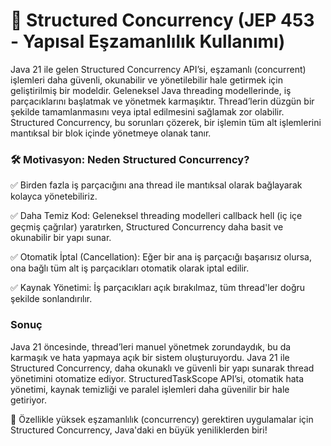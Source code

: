 # 🚀 Structured Concurrency (JEP 453 - Yapısal Eşzamanlılık Kullanımı)

Java 21 ile gelen Structured Concurrency API’si, eşzamanlı (concurrent) işlemleri daha güvenli, okunabilir ve yönetilebilir hale getirmek için geliştirilmiş bir modeldir. Geleneksel Java threading modellerinde, iş parçacıklarını başlatmak ve yönetmek karmaşıktır. Thread’lerin düzgün bir şekilde tamamlanmasını veya iptal edilmesini sağlamak zor olabilir. Structured Concurrency, bu sorunları çözerek, bir işlemin tüm alt işlemlerini mantıksal bir blok içinde yönetmeye olanak tanır.

### 🛠️ Motivasyon: Neden Structured Concurrency?
✅ Birden fazla iş parçacığını ana thread ile mantıksal olarak bağlayarak kolayca yönetebiliriz.

✅ Daha Temiz Kod: Geleneksel threading modelleri callback hell (iç içe geçmiş çağrılar) yaratırken, Structured Concurrency daha basit ve okunabilir bir yapı sunar.

✅ Otomatik İptal (Cancellation): Eğer bir ana iş parçacığı başarısız olursa, ona bağlı tüm alt iş parçacıkları otomatik olarak iptal edilir.

✅  Kaynak Yönetimi: İş parçacıkları açık bırakılmaz, tüm thread'ler doğru şekilde sonlandırılır.

### Sonuç
Java 21 öncesinde, thread’leri manuel yönetmek zorundaydık, bu da karmaşık ve hata yapmaya açık bir sistem oluşturuyordu.
Java 21 ile Structured Concurrency, daha okunaklı ve güvenli bir yapı sunarak thread yönetimini otomatize ediyor.
StructuredTaskScope API’si, otomatik hata yönetimi, kaynak temizliği ve paralel işlemleri daha güvenilir bir hale getiriyor.

🚀 Özellikle yüksek eşzamanlılık (concurrency) gerektiren uygulamalar için Structured Concurrency, Java'daki en büyük yeniliklerden biri!
